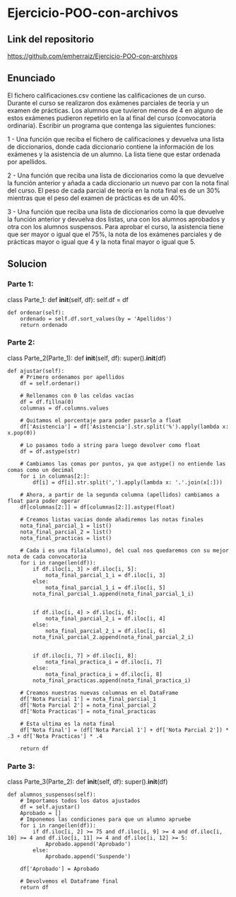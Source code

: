 # Ejercicio-POO-con-archivos
## Link del repositorio
https://github.com/emherraiz/Ejercicio-POO-con-archivos
## Enunciado

El fichero calificaciones.csv contiene las calificaciones de un curso. Durante el curso se realizaron dos exámenes parciales de teoría y un examen de prácticas. Los alumnos que tuvieron menos de 4 en alguno de estos exámenes pudieron repetirlo en la al final del curso (convocatoria ordinaria). Escribir un programa que contenga las siguientes funciones:

1 - Una función que reciba el fichero de calificaciones y devuelva una lista de diccionarios, donde cada diccionario contiene la información de los exámenes y la asistencia de un alumno. La lista tiene que estar ordenada por apellidos.

2 - Una función que reciba una lista de diccionarios como la que devuelve la función anterior y añada a cada diccionario un nuevo par con la nota final del curso. El peso de cada parcial de teoría en la nota final es de un 30% mientras que el peso del examen de prácticas es de un 40%.

3 - Una función que reciba una lista de diccionarios como la que devuelve la función anterior y devuelva dos listas, una con los alumnos aprobados y otra con los alumnos suspensos. Para aprobar el curso, la asistencia tiene que ser mayor o igual que el 75%, la nota de los exámenes parciales y de prácticas mayor o igual que 4 y la nota final mayor o igual que 5.


## Solucion

### Parte 1:

class Parte_1:
    def __init__(self, df):
        self.df = df

    def ordenar(self):
        ordenado = self.df.sort_values(by = 'Apellidos')
        return ordenado

### Parte 2:

class Parte_2(Parte_1):
    def __init__(self, df):
        super().__init__(df)

    def ajustar(self):
        # Primero ordenamos por apellidos
        df = self.ordenar()

        # Rellenamos con 0 las celdas vacías
        df = df.fillna(0)
        columnas = df.columns.values

        # Quitamos el porcentaje para poder pasarlo a float
        df['Asistencia'] = df['Asistencia'].str.split('%').apply(lambda x: x.pop(0))

        # Lo pasamos todo a string para luego devolver como float
        df = df.astype(str)

        # Cambiamos las comas por puntos, ya que astype() no entiende las comas como un decimal
        for i in columnas[2:]:
            df[i] = df[i].str.split(',').apply(lambda x: '.'.join(x[:]))

        # Ahora, a partir de la segunda columna (apellidos) cambiamos a float para poder operar
        df[columnas[2:]] = df[columnas[2:]].astype(float)

        # Creamos listas vacias donde añadiremos las notas finales
        nota_final_parcial_1 = list()
        nota_final_parcial_2 = list()
        nota_final_practicas = list()

        # Cada i es una fila(alumno), del cual nos quedaremos con su mejor nota de cada convocatoria
        for i in range(len(df)):
            if df.iloc[i, 3] > df.iloc[i, 5]:
                nota_final_parcial_1_i = df.iloc[i, 3]
            else:
                nota_final_parcial_1_i = df.iloc[i, 5]
            nota_final_parcial_1.append(nota_final_parcial_1_i)


            if df.iloc[i, 4] > df.iloc[i, 6]:
                nota_final_parcial_2_i = df.iloc[i, 4]
            else:
                nota_final_parcial_2_i = df.iloc[i, 6]
            nota_final_parcial_2.append(nota_final_parcial_2_i)


            if df.iloc[i, 7] > df.iloc[i, 8]:
                nota_final_practica_i = df.iloc[i, 7]
            else:
                nota_final_practica_i = df.iloc[i, 8]
            nota_final_practicas.append(nota_final_practica_i)

        # Creamos nuestras nuevas columnas en el DataFrame
        df['Nota Parcial 1'] = nota_final_parcial_1
        df['Nota Parcial 2'] = nota_final_parcial_2
        df['Nota Practicas'] = nota_final_practicas

        # Esta ultima es la nota final
        df['Nota final'] = (df['Nota Parcial 1'] + df['Nota Parcial 2']) * .3 + df['Nota Practicas'] * .4

        return df

### Parte 3:

class Parte_3(Parte_2):
    def __init__(self, df):
        super().__init__(df)

    def alumnos_suspensos(self):
        # Importamos todos los datos ajustados
        df = self.ajustar()
        Aprobado = []
        # Imponemos las condiciones para que un alumno apruebe
        for i in range(len(df)):
            if df.iloc[i, 2] >= 75 and df.iloc[i, 9] >= 4 and df.iloc[i, 10] >= 4 and df.iloc[i, 11] >= 4 and df.iloc[i, 12] >= 5:
                Aprobado.append('Aprobado')
            else:
                Aprobado.append('Suspende')

        df['Aprobado'] = Aprobado

        # Devolvemos el Dataframe final
        return df

